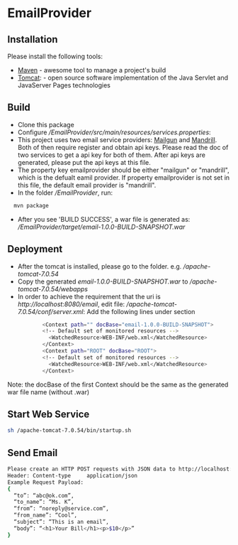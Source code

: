 EmailProvider
=============

Installation
--------------
Please install the following tools:
  * [Maven] - awesome tool to manage a project's build
  * [Tomcat]: - open source software implementation of the Java Servlet and JavaServer Pages technologies

Build
--------------
  - Clone this package
  - Configure */EmailProvider/src/main/resources/services.properties*:
  - This project uses two email service providers: [Mailgun] and [Mandrill]. Both of then require register and obtain api keys. Please read the doc of two services to get a api key for both of them. After api keys are generated, please put the api keys at this file.
  - The property key emailprovider should be either "mailgun" or "mandrill", which is the defualt eamil provider. If property emailprovider is not set in this file, the default email provider is "mandrill".
  - In the folder */EmailProvider*, run: 
```sh
  mvn package
```
  - After you see 'BUILD SUCCESS', a war file is generated as: */EmailProvider/target/email-1.0.0-BUILD-SNAPSHOT.war*

Deployment
--------------
  - After the tomcat is installed, please go to the folder. e.g. */apache-tomcat-7.0.54*
  - Copy the generated *email-1.0.0-BUILD-SNAPSHOT.war* to */apache-tomcat-7.0.54/webapps*
  - In order to achieve the requirement that the uri is *http://localhost:8080/email*, edit file:
*/apache-tomcat-7.0.54/conf/server.xml*: Add the following lines under <Host> section
```sh
           <Context path="" docBase="email-1.0.0-BUILD-SNAPSHOT">
           <!-- Default set of monitored resources -->
             <WatchedResource>WEB-INF/web.xml</WatchedResource>
           </Context>
           <Context path="ROOT" docBase="ROOT">
           <!-- Default set of monitored resources -->
             <WatchedResource>WEB-INF/web.xml</WatchedResource>
           </Context>
```

Note: the docBase of the first Context should be the same as the generated war file name (without .war)

Start Web Service
--------------
```sh
sh /apache-tomcat-7.0.54/bin/startup.sh
```

Send Email
--------------
```sh
Please create an HTTP POST requests with JSON data to http://localhost:8080/email
Header: Content-type     application/json
Example Request Payload:
{
  “to”: “abc@ok.com”,
  “to_name”: “Ms. K”,
  “from”: “noreply@service.com”, 
  “from_name”: “Cool”,
  “subject”: “This is an email”, 
  “body”: “<h1>Your Bill</h1><p>$10</p>”
}
```

[Maven]:http://maven.apache.org/download.cgi
[Tomcat]:http://tomcat.apache.org/download-70.cgi
[Mailgun]:www.mailgun.com
[Mandrill]:www.mandrillapp.com
